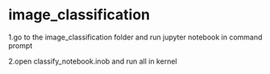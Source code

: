 # image_classification

1.go to the image_classification folder and run jupyter notebook in command prompt

2.open classify_notebook.inob and run all in kernel
